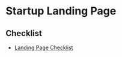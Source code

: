 # Startup Landing Page

## Checklist

- [Landing Page Checklist](https://landingpage.fyi/landing-page-checklist)

<!--
https://instapage.com
https://leadpages.com
https://greatpages.com.br
https://swipepages.com
https://unbounce.com
https://earlybee.io

https://midday.ai/en

https://midday.ai
https://alguna.io
https://zoltarlabs.com
https://saaslandings.com

Generator

https://github.com/zinedkaloc/aipage.dev
-->

<!--
https://landingpage.com.br
https://pagebuilder.com.br
-->
